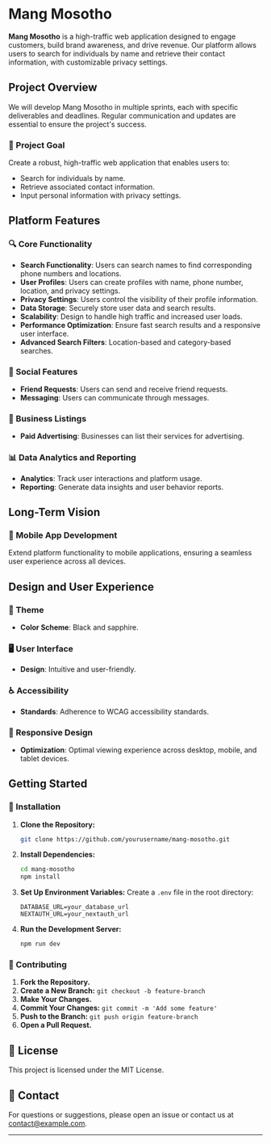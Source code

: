 # Mang Mosotho

**Mang Mosotho** is a high-traffic web application designed to engage customers, build brand awareness, and drive revenue. Our platform allows users to search for individuals by name and retrieve their contact information, with customizable privacy settings.

## Project Overview

We will develop Mang Mosotho in multiple sprints, each with specific deliverables and deadlines. Regular communication and updates are essential to ensure the project's success.

### 🎯 Project Goal

Create a robust, high-traffic web application that enables users to:
- Search for individuals by name.
- Retrieve associated contact information.
- Input personal information with privacy settings.

## Platform Features

### 🔍 Core Functionality

- **Search Functionality**: Users can search names to find corresponding phone numbers and locations.
- **User Profiles**: Users can create profiles with name, phone number, location, and privacy settings.
- **Privacy Settings**: Users control the visibility of their profile information.
- **Data Storage**: Securely store user data and search results.
- **Scalability**: Design to handle high traffic and increased user loads.
- **Performance Optimization**: Ensure fast search results and a responsive user interface.
- **Advanced Search Filters**: Location-based and category-based searches.

### 👥 Social Features

- **Friend Requests**: Users can send and receive friend requests.
- **Messaging**: Users can communicate through messages.

### 💼 Business Listings

- **Paid Advertising**: Businesses can list their services for advertising.

### 📊 Data Analytics and Reporting

- **Analytics**: Track user interactions and platform usage.
- **Reporting**: Generate data insights and user behavior reports.

## Long-Term Vision

### 📱 Mobile App Development

Extend platform functionality to mobile applications, ensuring a seamless user experience across all devices.

## Design and User Experience

### 🎨 Theme

- **Color Scheme**: Black and sapphire.

### 🖥 User Interface

- **Design**: Intuitive and user-friendly.

### ♿ Accessibility

- **Standards**: Adherence to WCAG accessibility standards.

### 📱 Responsive Design

- **Optimization**: Optimal viewing experience across desktop, mobile, and tablet devices.

## Getting Started

### 🚀 Installation

1. **Clone the Repository:**
   ```bash
   git clone https://github.com/yourusername/mang-mosotho.git
   ```

2. **Install Dependencies:**
   ```bash
   cd mang-mosotho
   npm install
   ```

3. **Set Up Environment Variables:**
   Create a `.env` file in the root directory:
   ```env
   DATABASE_URL=your_database_url
   NEXTAUTH_URL=your_nextauth_url
   ```

4. **Run the Development Server:**
   ```bash
   npm run dev
   ```

### 🤝 Contributing

1. **Fork the Repository.**
2. **Create a New Branch:** `git checkout -b feature-branch`
3. **Make Your Changes.**
4. **Commit Your Changes:** `git commit -m 'Add some feature'`
5. **Push to the Branch:** `git push origin feature-branch`
6. **Open a Pull Request.**

## 📜 License

This project is licensed under the MIT License.

## 📧 Contact

For questions or suggestions, please open an issue or contact us at contact@example.com.

---
